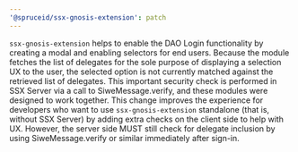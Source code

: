 ```yaml
---
'@spruceid/ssx-gnosis-extension': patch
---
```


`ssx-gnosis-extension` helps to enable the DAO Login functionality by creating a modal and enabling selectors for end users. Because the module fetches the list of delegates for the sole purpose of displaying a selection UX to the user, the selected option is not currently matched against the retrieved list of delegates. This important security check is performed in SSX Server via a call to SiweMessage.verify, and these modules were designed to work together. This change improves the experience for developers who want to use `ssx-gnosis-extension` standalone (that is, without SSX Server) by adding extra checks on the client side to help with UX. However, the server side MUST still check for delegate inclusion by using SiweMessage.verify or similar immediately after sign-in.
